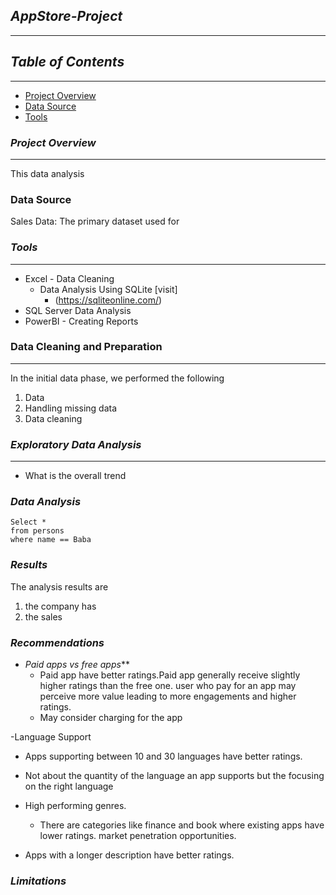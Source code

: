 
## *AppStore-Project*
---
## *Table of Contents*
---
 - [Project Overview](#project-overview)
 - [Data Source](#data-source)
 - [Tools](tools)

### *Project Overview* 
---
This data analysis 


### Data Source
Sales Data: The primary dataset used for 

### *Tools*
---
- Excel - Data Cleaning
  - Data Analysis Using SQLite [visit]
    - (https://sqliteonline.com/)
- SQL Server Data Analysis 
-  PowerBI - Creating Reports

  ### Data Cleaning and Preparation
  ---
  In the initial data phase, we performed the following 
  1. Data
  2. Handling missing data
  3. Data cleaning

### *Exploratory Data Analysis*
---
- What is the overall trend

### *Data Analysis*
```
Select *
from persons
where name == Baba
```

### *Results*
The analysis results are
1. the company has
2. the sales

### *Recommendations*
- *Paid apps vs free apps***
  - Paid app have better ratings.Paid app generally receive slightly higher ratings than the free one. user who pay for an app may perceive more value leading to more engagements and higher ratings.
  - May consider charging for the app

-Language Support
   - Apps supporting between 10 and 30 languages have better ratings.
   - Not about the quantity of the language an app supports but the focusing on the right language 

- High performing genres.
   - There are categories like finance and book where existing apps have lower ratings. market penetration opportunities.

- Apps with a longer description have better ratings.

### *Limitations* 



